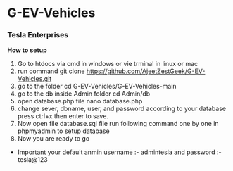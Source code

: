 # G-EV-Vehicles
### Tesla Enterprises
**How to setup**
1. Go to htdocs via cmd in windows or vie trminal in linux or mac
2. run command git clone https://github.com/AjeetZestGeek/G-EV-Vehicles.git 
3. go to the folder cd G-EV-Vehicles/G-EV-Vehicles-main 
4. go to the db inside Admin folder cd Admin/db 
5. open database.php file nano database.php
6. change sever, dbname, user, and password according to your database
   press ctrl+x then enter to save.
7. Now open file database.sql file run following command one by one in phpmyadmin to setup database
8. Now you are ready to go
* Important your default anmin username :- admintesla and password :- tesla@123 
